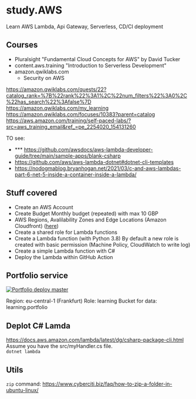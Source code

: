 # study.AWS
Learn AWS Lambda, Api Gateway, Serverless, CD/CI deployment

## Courses

- Pluralsight "Fundamental Cloud Concepts for AWS" by David Tucker
- content.aws.training "Introduction to Serverless Development"
- amazon.qwiklabs.com
  + Security on AWS

https://amazon.qwiklabs.com/quests/22?catalog_rank=%7B%22rank%22%3A1%2C%22num_filters%22%3A0%2C%22has_search%22%3Afalse%7D
https://amazon.qwiklabs.com/my_learning
https://amazon.qwiklabs.com/focuses/10383?parent=catalog
https://aws.amazon.com/training/self-paced-labs/?src=aws_training_email&ref_=pe_2254020_154131260

TO see:
- *** https://github.com/awsdocs/aws-lambda-developer-guide/tree/main/sample-apps/blank-csharp
- https://github.com/aws/aws-lambda-dotnet#dotnet-cli-templates
- https://nodogmablog.bryanhogan.net/2021/03/c-and-aws-lambdas-part-6-net-5-inside-a-container-inside-a-lambda/

## Stuff covered
- Create an AWS Account
- Create Budget
  Monthly budget (repeated) with max 10 GBP
- AWS Regions, Avalilability Zones and Edge Locations (Amazon Cloudfront) ([here](docs/aws-global-infrastructure.md))  
- Create a shared role for Lambda functions
- Create a Lambda function (with Python 3.8)
  By default a new role is created with basic permission (Machine Policy, CloudWatch to write log)
- Create a simple Lambda function with C#
- Deploy the Lambda within GitHub Action





## Portfolio service

[![Portfolio deploy master](https://github.com/alex-piccione/learning.AWS/actions/workflows/main.yml/badge.svg)](https://github.com/alex-piccione/learning.AWS/actions/workflows/main.yml)

Region: eu-central-1 (Frankfurt)
Role: learning
Bucket for data: learning.portfolio


## Deplot C# Lamda
https://docs.aws.amazon.com/lambda/latest/dg/csharp-package-cli.html  
Assume you have the src/myHandler.cs file.  
``dotnet lambda``


## Utils

``zip`` command: https://www.cyberciti.biz/faq/how-to-zip-a-folder-in-ubuntu-linux/
